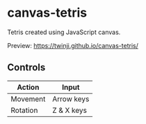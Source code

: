 # canvas-tetris
Tetris created using JavaScript canvas.

Preview: https://twinji.github.io/canvas-tetris/

## Controls
| Action   | Input       |
|----------|-------------|
| Movement | Arrow keys  |
| Rotation | Z & X keys  |